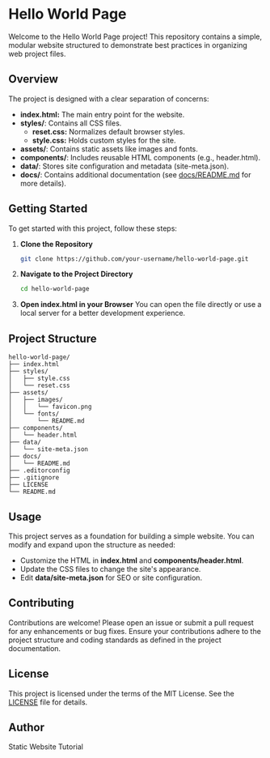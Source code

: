 # Hello World Page

Welcome to the Hello World Page project! This repository contains a simple, modular website structured to demonstrate best practices in organizing web project files.

## Overview

The project is designed with a clear separation of concerns:
- **index.html:** The main entry point for the website.
- **styles/**: Contains all CSS files.
  - **reset.css:** Normalizes default browser styles.
  - **style.css:** Holds custom styles for the site.
- **assets/**: Contains static assets like images and fonts.
- **components/**: Includes reusable HTML components (e.g., header.html).
- **data/**: Stores site configuration and metadata (site-meta.json).
- **docs/**: Contains additional documentation (see [docs/README.md](docs/README.md) for more details).

## Getting Started

To get started with this project, follow these steps:

1. **Clone the Repository**
   ```bash
   git clone https://github.com/your-username/hello-world-page.git
   ```
2. **Navigate to the Project Directory**
   ```bash
   cd hello-world-page
   ```
3. **Open index.html in your Browser**
   You can open the file directly or use a local server for a better development experience.

## Project Structure

```
hello-world-page/
├── index.html
├── styles/
│   ├── style.css
│   └── reset.css
├── assets/
│   ├── images/
│   │   └── favicon.png
│   └── fonts/
│       └── README.md
├── components/
│   └── header.html
├── data/
│   └── site-meta.json
├── docs/
│   └── README.md
├── .editorconfig
├── .gitignore
├── LICENSE
└── README.md
```

## Usage

This project serves as a foundation for building a simple website. You can modify and expand upon the structure as needed:
- Customize the HTML in **index.html** and **components/header.html**.
- Update the CSS files to change the site's appearance.
- Edit **data/site-meta.json** for SEO or site configuration.

## Contributing

Contributions are welcome! Please open an issue or submit a pull request for any enhancements or bug fixes. Ensure your contributions adhere to the project structure and coding standards as defined in the project documentation.

## License

This project is licensed under the terms of the MIT License. See the [LICENSE](LICENSE) file for details.

## Author

Static Website Tutorial